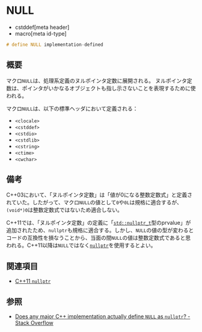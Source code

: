 # NULL
* cstddef[meta header]
* macro[meta id-type]

```cpp
# define NULL implementation-defined
```

## 概要
マクロ`NULL`は、処理系定義のヌルポインタ定数に展開される。
ヌルポインタ定数は、ポインタがいかなるオブジェクトも指し示さないことを表現するために使われる。

マクロ`NULL`は、以下の標準ヘッダにおいて定義される：

- `<clocale>`
- `<cstddef>`
- `<cstdio>`
- `<cstdlib>`
- `<cstring>`
- `<ctime>`
- `<cwchar>`


## 備考
C++03において、「ヌルポインタ定数」は「値が0になる整数定数式」と定義されていた。したがって、マクロ`NULL`の値として`0`や`0L`は規格に適合するが、`(void*)0`は整数定数式ではないため適合しない。

C++11では、「ヌルポインタ定数」の定義に「[`std::nullptr_t`](/reference/cstddef/nullptr_t.md)型のprvalue」が追加されたため、`nullptr`も規格に適合する。しかし、`NULL`の値の型が変わるとコードの互換性を損なうことから、当面の間`NULL`の値は整数定数式であると思われる。C++11以降は`NULL`ではなく[`nullptr`](/lang/cpp11/nullptr.md)を使用するとよい。

## 関連項目
- [C++11 `nullptr`](/lang/cpp11/nullptr.md)

## 参照
- [Does any major C++ implementation actually define `NULL` as `nullptr`? - Stack Overflow](https://stackoverflow.com/questions/61699775/does-any-major-c-implementation-actually-define-null-as-nullptr)
